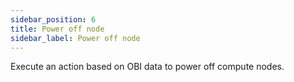 ```yaml
---
sidebar_position: 6
title: Power off node
sidebar_label: Power off node
---
```


Execute an action based on OBI data to power off compute nodes.

